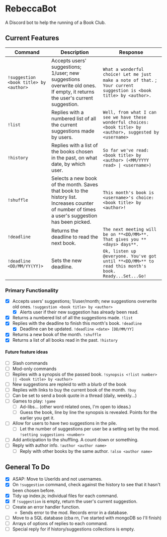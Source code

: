 # RebeccaBot
A Discord bot to help the running of a Book Club.

## Current Features
| Command | Description | Response |
| ------- | ----------- | -------- |
| `!suggestion <book title> by <author>` | Accepts users' suggestions; 1/user; new suggestions overwrite old ones. If empty, it returns the user's current suggestion. | `What a wonderful choice! Let me just make a note of that.` ; `Your current suggestion is <book title> by <author>.` |
| `!list` | Replies with a numbered list of all the current suggestions made by users. | `Well, from what I can see we have these wonderful choices: <book title> by <author>, suggested by <username>` |
| `!history` | Replies with a list of the books chosen in the past, on what date, by which user. | `So far we've read: <book title> by <author> (<MM/YYYY read> \| <username>)` |
| `!shuffle` | Selects a new book of the month. Saves that book to the history list. Increases counter of number of times a user's suggestion has been picked. | `This month's book is <username>'s choice: <book title> by <author>!` |
| `!deadline` | Returns the deadline to read the next book. | `The next meeting will be on **<DD/MM>**. That gives you **<days> days**.` |
| `!deadline <DD/MM/YY(YY)>` | Sets the new deadline. | `Ok, listen up @everyone. You've got until **<DD/MM>** to read this month's book. Ready...Set...Go!` |


### Primary Functionality
- [x] Accepts users' suggestions; 1/user/month; new suggestions overwrite old ones. `!suggestion <book title> by <author>`
    - [x] Alerts user if their new suggestion has already been read.
- [x] Returns a numbered list of all the suggestions made. `!list`
- [x] Replies with the deadline to finish this month's book. `!deadline`
    - [x] Deadline can be updated. `!deadline <date> [DD/MM/YY]`
- [x] Returns a new book of the month. `!shuffle`
- [x] Returns a list of all books read in the past. `!history`

#### Future feature ideas
- [ ] Slash commands
- [ ] Mod-only commands
- [ ] Replies with a synopsis of the passed book. `!synopsis <!list number> || <book title> by <author>`
- [ ] New suggestions are repleid to with a blurb of the book
- [ ] Replies with links to buy the current book of the month. `!buy`
- [ ] Can be set to send a book quote in a thread (daily, weekly...)
- [ ] Games to play: `!game`
    - [ ] Ad-libs... (other word related ones, I'm open to ideas.)
    - [ ] Guess the book, line by line the synopsis is revealed. Points for the earlier you get it.
- [ ] Allow for users to have two suggestions in the pile.
    - [ ] Let the number of suggestions per user be a setting set by the mod. `!setting suggestions <number>`
- [ ] Add anticipation to the shuffling. A count down or something.
- [ ] Reply with author info. `!author <author name>`
    - [ ] Reply with other books by the same author. `!also <author name>`

## General To Do
- [x] ASAP: Move to UserIds and not usernames.
- [x] On `!suggestion` command, check against the history to see that it hasn't been chosen before.
- [x] Tidy up index.js; individual files for each command.
- [x] If `!suggestion` is empty, return the user's current suggestion.
- [ ] Create an error handler function.
    - Sends error to the mod. Records error in a database.
- [ ] Move to a SQL database (cba rn, I've started with mongoDB so I'll finish)
- [ ] Arrays of options of replies to each command.
- [ ] Special reply for if history/suggestions collections is empty.